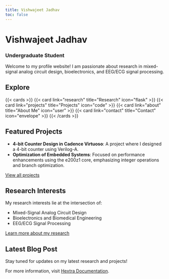 ```yaml
---
title: Vishwajeet Jadhav
toc: false
---
```


# Vishwajeet Jadhav
### Undergraduate Student

Welcome to my profile website! I am passionate about research in mixed-signal analog circuit design, bioelectronics, and EEG/ECG signal processing.

## Explore

{{< cards >}}
  {{< card link="research" title="Research" icon="flask" >}}
  {{< card link="projects" title="Projects" icon="code" >}}
  {{< card link="about" title="About Me" icon="user" >}}
  {{< card link="contact" title="Contact" icon="envelope" >}}
{{< /cards >}}

## Featured Projects

- **4-bit Counter Design in Cadence Virtuoso**: A project where I designed a 4-bit counter using Verilog-A.
- **Optimization of Embedded Systems**: Focused on performance enhancements using the e200z1 core, emphasizing integer operations and branch optimization.

[View all projects](/projects)

## Research Interests

My research interests lie at the intersection of:
- Mixed-Signal Analog Circuit Design
- Bioelectronics and Biomedical Engineering
- EEG/ECG Signal Processing

[Learn more about my research](/research)

## Latest Blog Post

Stay tuned for updates on my latest research and projects!

For more information, visit [Hextra Documentation](https://imfing.github.io/hextra).
